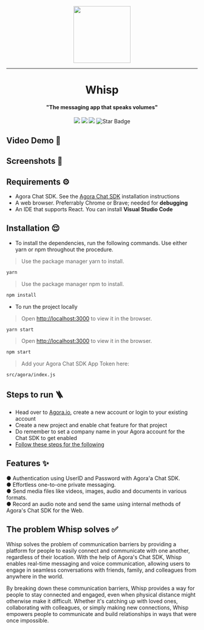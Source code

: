 <p align=center> 
<image src = "https://github.com/thathoichoigirl/Agora-Task/assets/91699007/a0b04293-4e9a-4a49-a6f3-58750e95b2ba" width = 150 >
</p>
  
---
<h1 align="center">Whisp</h1>
<h4 align="center">"The messaging app that speaks volumes"</h4>
<p align="center">
<img src="https://img.shields.io/badge/Agora%20Superstar-Technical%20Task-%23099DFD"/>
<img src="https://img.shields.io/github/stars/thathoichoigirl/Agora-Task"/>
<img src="https://img.shields.io/github/forks/thathoichoigirl/Agora-Task"/>
<img src="https://img.shields.io/static/v1?label=%F0%9F%8C%9F&message=If%20Useful&style=style=flat&color=BC4E99" alt="Star Badge"/>
</p>

## Video Demo 🤩

## Screenshots 🥰

## Requirements ⚙️

- Agora Chat SDK. See the [Agora Chat SDK](https://docs.agora.io/en/agora-chat/get-started/get-started-sdk?platform=web) installation instructions
- A web browser. Preferrably Chrome or Brave; needed for **debugging**
- An IDE that supports React. You can install **Visual Studio Code**

## Installation 😌

- To install the dependencies, run the following commands. Use either yarn or npm throughout the procedure.

> Use the package manager yarn to install.

```bash
yarn
```

> Use the package manager npm to install.

```bash
npm install
```

- To run the project locally

> Open [http://localhost:3000](http://localhost:3000) to view it in the browser.

```bash
yarn start
```

> Open [http://localhost:3000](http://localhost:3000) to view it in the browser.

```bash
npm start
```

> Add your Agora Chat SDK App Token here:

```bash
src/agora/index.js
```

## Steps to run 🪜

- Head over to [Agora.io](https://console.agora.io/), create a new account or login to your existing account
- Create a new project and enable chat feature for that project
- Do remember to set a company name in your Agora account for the Chat SDK to get enabled
- [Follow these steps for the following](https://docs.agora.io/en/agora-chat/get-started/enable?platform=web)

## Features ✨

● Authentication using UserID and Password with Agora'a Chat SDK. <br>
● Effortless one-to-one private messaging. <br>
● Send media files like videos, images, audio and documents in various formats. <br>
● Record an audio note and send the same using internal methods of Agora's Chat SDK for the Web. <br>

## The problem Whisp solves ✅

Whisp solves the problem of communication barriers by providing a platform for people to easily connect and communicate with one another, regardless of their location. With the help of Agora's Chat SDK, Whisp enables real-time messaging and voice communication, allowing users to engage in seamless conversations with friends, family, and colleagues from anywhere in the world. <br/>

By breaking down these communication barriers, Whisp provides a way for people to stay connected and engaged, even when physical distance might otherwise make it difficult. Whether it's catching up with loved ones, collaborating with colleagues, or simply making new connections, Whisp empowers people to communicate and build relationships in ways that were once impossible.
